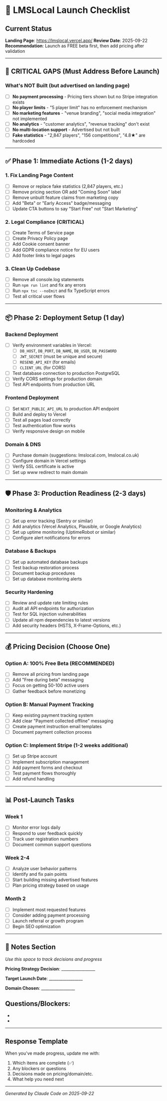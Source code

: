 # 🚀 LMSLocal Launch Checklist

## Current Status
**Landing Page**: https://lmslocal.vercel.app/
**Review Date**: 2025-09-22
**Recommendation**: Launch as FREE beta first, then add pricing after validation

---

## 🔴 CRITICAL GAPS (Must Address Before Launch)

### What's NOT Built (but advertised on landing page)
- [ ] **No payment processing** - Pricing tiers shown but no Stripe integration exists
- [ ] **No player limits** - "5 player limit" has no enforcement mechanism
- [ ] **No marketing features** - "venue branding", "social media integration" not implemented
- [ ] **No analytics** - "customer analytics", "revenue tracking" don't exist
- [ ] **No multi-location support** - Advertised but not built
- [ ] **Fake statistics** - "2,847 players", "156 competitions", "4.8★" are hardcoded

---

## ✅ Phase 1: Immediate Actions (1-2 days)

### 1. Fix Landing Page Content
- [ ] Remove or replace fake statistics (2,847 players, etc.)
- [ ] Remove pricing section OR add "Coming Soon" label
- [ ] Remove unbuilt feature claims from marketing copy
- [ ] Add "Beta" or "Early Access" badge/messaging
- [ ] Update CTA buttons to say "Start Free" not "Start Marketing"

### 2. Legal Compliance (CRITICAL)
- [ ] Create Terms of Service page
- [ ] Create Privacy Policy page
- [ ] Add Cookie consent banner
- [ ] Add GDPR compliance notice for EU users
- [ ] Add footer links to legal pages

### 3. Clean Up Codebase
- [ ] Remove all console.log statements
- [ ] Run `npm run lint` and fix any errors
- [ ] Run `npx tsc --noEmit` and fix TypeScript errors
- [ ] Test all critical user flows

---

## 📦 Phase 2: Deployment Setup (1 day)

### Backend Deployment
- [ ] Verify environment variables in Vercel:
  - [ ] `DB_HOST`, `DB_PORT`, `DB_NAME`, `DB_USER`, `DB_PASSWORD`
  - [ ] `JWT_SECRET` (must be unique and secure)
  - [ ] `RESEND_API_KEY` (for emails)
  - [ ] `CLIENT_URL` (for CORS)
- [ ] Test database connection to production PostgreSQL
- [ ] Verify CORS settings for production domain
- [ ] Test API endpoints from production URL

### Frontend Deployment
- [ ] Set `NEXT_PUBLIC_API_URL` to production API endpoint
- [ ] Build and deploy to Vercel
- [ ] Test all pages load correctly
- [ ] Test authentication flow works
- [ ] Verify responsive design on mobile

### Domain & DNS
- [ ] Purchase domain (suggestions: lmslocal.com, lmslocal.co.uk)
- [ ] Configure domain in Vercel settings
- [ ] Verify SSL certificate is active
- [ ] Set up www redirect to main domain

---

## 🛡️ Phase 3: Production Readiness (2-3 days)

### Monitoring & Analytics
- [ ] Set up error tracking (Sentry or similar)
- [ ] Add analytics (Vercel Analytics, Plausible, or Google Analytics)
- [ ] Set up uptime monitoring (UptimeRobot or similar)
- [ ] Configure alert notifications for errors

### Database & Backups
- [ ] Set up automated database backups
- [ ] Test backup restoration process
- [ ] Document backup procedures
- [ ] Set up database monitoring alerts

### Security Hardening
- [ ] Review and update rate limiting rules
- [ ] Audit all API endpoints for authorization
- [ ] Test for SQL injection vulnerabilities
- [ ] Update all npm dependencies to latest versions
- [ ] Add security headers (HSTS, X-Frame-Options, etc.)

---

## 💰 Pricing Decision (Choose One)

### Option A: 100% Free Beta (RECOMMENDED)
- [ ] Remove all pricing from landing page
- [ ] Add "Free during beta" messaging
- [ ] Focus on getting 50-100 active users
- [ ] Gather feedback before monetizing

### Option B: Manual Payment Tracking
- [ ] Keep existing payment tracking system
- [ ] Add clear "Payment collected offline" messaging
- [ ] Create payment instruction email templates
- [ ] Document payment collection process

### Option C: Implement Stripe (1-2 weeks additional)
- [ ] Set up Stripe account
- [ ] Implement subscription management
- [ ] Add payment forms and checkout
- [ ] Test payment flows thoroughly
- [ ] Add refund handling

---

## 📊 Post-Launch Tasks

### Week 1
- [ ] Monitor error logs daily
- [ ] Respond to user feedback quickly
- [ ] Track user registration numbers
- [ ] Document common support questions

### Week 2-4
- [ ] Analyze user behavior patterns
- [ ] Identify and fix pain points
- [ ] Start building missing advertised features
- [ ] Plan pricing strategy based on usage

### Month 2
- [ ] Implement most requested features
- [ ] Consider adding payment processing
- [ ] Launch referral or growth program
- [ ] Begin SEO optimization

---

## 📝 Notes Section
*Use this space to track decisions and progress*

**Pricing Strategy Decision**: _________________

**Target Launch Date**: _________________

**Domain Chosen**: _________________

**Questions/Blockers**:
-
-
-

---

## Response Template
When you've made progress, update me with:
1. Which items are complete (✅)
2. Any blockers or questions
3. Decisions made on pricing/domain/etc.
4. What help you need next

---

*Generated by Claude Code on 2025-09-22*
